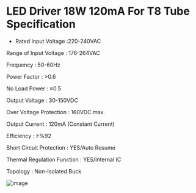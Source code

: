 # LED Driver 18W 120mA For T8 Tube Specification 

- Rated Input Voltage        :220-240VAC

Range of Input Voltage      : 176-264VAC

Frequency                   : 50-60Hz

Power Factor                : >0.6

No Load Power               : ≤0.5

Output Voltage              : 30-150VDC

Over Voltage Protection     : 160VDC max.

Output Current              : 120mA (Constant Current)

Efficiency                  : ≥%92

Short Circuit Protection    : YES/Auto Resume

Thermal Regulation Function : YES/Internal IC

Topology                    : Non-Isolated Buck

![image](https://github.com/user-attachments/assets/35f44f31-20ef-4f03-b61d-273f3f13615c)

